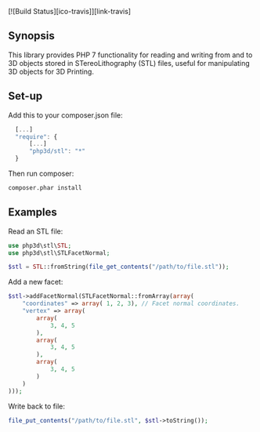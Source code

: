 [![Build Status][ico-travis]][link-travis]

## Synopsis

This library provides PHP 7 functionality for reading and writing from and to 3D objects stored in STereoLithography (STL) files,
useful for manipulating 3D objects for 3D Printing.

## Set-up

Add this to your composer.json file:

```javascript
  [...]
  "require": {
      [...]
      "php3d/stl": "*"
  }
```

Then run composer:

```bash
composer.phar install
```

## Examples

Read an STL file:

```PHP
use php3d\stl\STL;
use php3d\stl\STLFacetNormal;

$stl = STL::fromString(file_get_contents("/path/to/file.stl"));
```

Add a new facet:

```PHP
$stl->addFacetNormal(STLFacetNormal::fromArray(array(
    "coordinates" => array( 1, 2, 3), // Facet normal coordinates.
    "vertex" => array(
        array(
            3, 4, 5
        ),
        array(
            3, 4, 5
        ),
        array(
            3, 4, 5
        )
    )
)));
```

Write back to file:

```PHP
file_put_contents("/path/to/file.stl", $stl->toString());
```